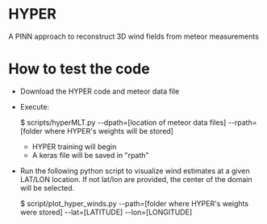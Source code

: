 # HYPER
A PINN approach to reconstruct 3D wind fields from meteor measurements

# How to test the code
- Download the HYPER code and meteor data file
- Execute:
  
  $ scripts/hyperMLT.py --dpath=[location of meteor data files] --rpath=[folder where HYPER's weights will be stored]
  
  * HYPER training will begin
  * A keras file will be saved in "rpath"
- Run the following python script to visualize wind estimates at a given LAT/LON location. If not lat/lon are provided, the center of the domain will be selected.

  $ script/plot_hyper_winds.py --path=[folder where HYPER's weights were stored] --lat=[LATITUDE] --lon=[LONGITUDE]
